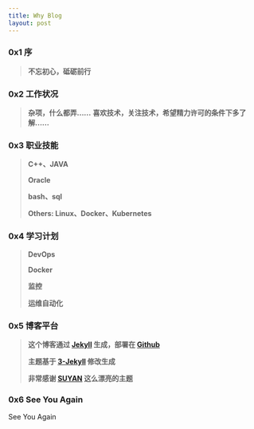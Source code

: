 ```yaml
---
title: Why Blog
layout: post
---
```


### 0x1 序

> **不忘初心，砥砺前行**

### 0x2 工作状况

> **杂项，什么都弄......**
> **喜欢技术，关注技术，希望精力许可的条件下多了解......**

### 0x3 职业技能

> **C++、JAVA**
>
> **Oracle**
>
> **bash、sql**
>
> **Others: Linux、Docker、Kubernetes**

### 0x4 学习计划

> **DevOps**
>  
> **Docker**
> 
> **监控**
>
> **运维自动化**

### 0x5 博客平台

> **这个博客通过 [Jekyll](http://jekyllrb.com/) 生成，部署在 [Github](https://pages.github.com)**
>
> **主题基于 [3-Jekyll](https://github.com/P233/3-Jekyll) 修改生成**
>
> **非常感谢 [SUYAN](https://github.com/suyan/suyan.github.io) 这么漂亮的主题**

### 0x6 See You Again

See You Again

